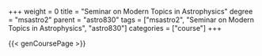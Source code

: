 +++
weight = 0
title = "Seminar on Modern Topics in Astrophysics"
degree = "msastro2"
parent = "astro830"
tags = ["msastro2", "Seminar on Modern Topics in Astrophysics", "astro830"]
categories = ["course"]
+++

{{< genCoursePage >}}
